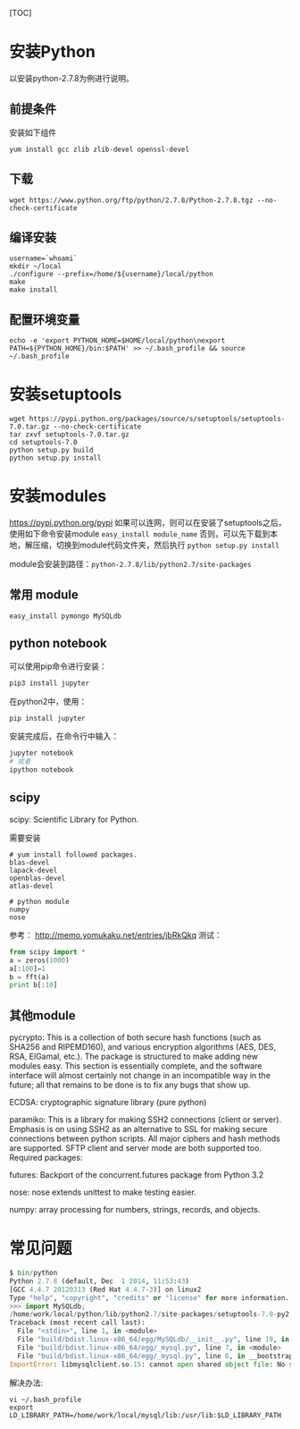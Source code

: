 [TOC]

# 安装Python
以安装python-2.7.8为例进行说明。

## 前提条件
安装如下组件

```
yum install gcc zlib zlib-devel openssl-devel
```

## 下载
`wget https://www.python.org/ftp/python/2.7.8/Python-2.7.8.tgz --no-check-certificate`

## 编译安装
```shell
username=`whoami`
mkdir ~/local
./configure --prefix=/home/${username}/local/python
make
make install
```

## 配置环境变量
```shell
echo -e 'export PYTHON_HOME=$HOME/local/python\nexport PATH=${PYTHON_HOME}/bin:$PATH' >> ~/.bash_profile && source ~/.bash_profile
```

# 安装setuptools
```
wget https://pypi.python.org/packages/source/s/setuptools/setuptools-7.0.tar.gz --no-check-certificate
tar zxvf setuptools-7.0.tar.gz
cd setuptools-7.0
python setup.py build
python setup.py install
```

# 安装modules
https://pypi.python.org/pypi
如果可以连网，则可以在安装了setuptools之后，使用如下命令安装module
`easy_install module_name`
否则，可以先下载到本地，解压缩，切换到module代码文件夹，然后执行
`python setup.py install`

module会安装到路径：`python-2.7.8/lib/python2.7/site-packages`

## 常用 module
```shell
easy_install pymongo MySQLdb
```

## python notebook

可以使用pip命令进行安装：

```sh
pip3 install jupyter
```

在python2中，使用：

```sh
pip install jupyter
```

安装完成后，在命令行中输入：

```sh
jupyter notebook
# 或者
ipython notebook
```

## scipy

scipy: Scientific Library for Python.

需要安装

```shell
# yum install followed packages.
blas-devel
lapack-devel
openblas-devel
atlas-devel

# python module
numpy
nose
```

参考：
http://memo.yomukaku.net/entries/jbRkQkq
测试：

```python
from scipy import *
a = zeros(1000)
a[:100]=1
b = fft(a)
print b[:10]
```

## 其他module
pycrypto: This is a collection of both secure hash functions (such as SHA256 and RIPEMD160), and various encryption algorithms (AES, DES, RSA, ElGamal, etc.). The package is structured to make adding new modules easy. This section is essentially complete, and the software interface will almost certainly not change in an incompatible way in the future; all that remains to be done is to fix any bugs that show up.

ECDSA: cryptographic signature library (pure python)

paramiko: This is a library for making SSH2 connections (client or server). Emphasis is on using SSH2 as an alternative to SSL for making secure connections between python scripts. All major ciphers and hash methods are supported. SFTP client and server mode are both supported too.
Required packages:

futures: Backport of the concurrent.futures package from Python 3.2

nose: nose extends unittest to make testing easier.

numpy: array processing for numbers, strings, records, and objects.

# 常见问题
```python
$ bin/python
Python 2.7.8 (default, Dec  1 2014, 11:53:43)
[GCC 4.4.7 20120313 (Red Hat 4.4.7-3)] on linux2
Type "help", "copyright", "credits" or "license" for more information.
>>> import MySQLdb;
/home/work/local/python/lib/python2.7/site-packages/setuptools-7.0-py2.7.egg/pkg_resources.py:1045: UserWarning: /home/work/.python-eggs is writable by group/others and vulnerable to attack when used with get_resource_filename. Consider a more secure location (set with .set_extraction_path or the PYTHON_EGG_CACHE environment variable).
Traceback (most recent call last):
  File "<stdin>", line 1, in <module>
  File "build/bdist.linux-x86_64/egg/MySQLdb/__init__.py", line 19, in <module>
  File "build/bdist.linux-x86_64/egg/_mysql.py", line 7, in <module>
  File "build/bdist.linux-x86_64/egg/_mysql.py", line 6, in __bootstrap__
ImportError: libmysqlclient.so.15: cannot open shared object file: No such file or directory
```

解决办法:

```shell
vi ~/.bash_profile
export LD_LIBRARY_PATH=/home/work/local/mysql/lib:/usr/lib:$LD_LIBRARY_PATH
```
